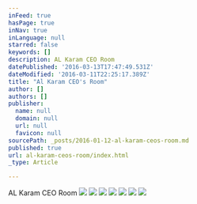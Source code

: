 ```yaml
---
inFeed: true
hasPage: true
inNav: true
inLanguage: null
starred: false
keywords: []
description: AL Karam CEO Room
datePublished: '2016-03-13T17:47:49.531Z'
dateModified: '2016-03-11T22:25:17.389Z'
title: "Al Karam CEO's Room"
author: []
authors: []
publisher:
  name: null
  domain: null
  url: null
  favicon: null
sourcePath: _posts/2016-01-12-al-karam-ceos-room.md
published: true
url: al-karam-ceos-room/index.html
_type: Article

---
```

AL Karam CEO Room
![](https://the-grid-user-content.s3-us-west-2.amazonaws.com/a1ecf37f-9ca1-4727-9d3e-df4bce9606ca.JPG)
![](https://the-grid-user-content.s3-us-west-2.amazonaws.com/196ee805-e8c6-4f4a-b997-6442522f02b0.JPG)
![](https://the-grid-user-content.s3-us-west-2.amazonaws.com/1b37f156-a673-4bbc-ac15-9f8fb6ecfa9f.JPG)
![](https://the-grid-user-content.s3-us-west-2.amazonaws.com/5d4b2fc2-d3ae-4eac-bb2e-a69ac82db713.JPG)
![](https://the-grid-user-content.s3-us-west-2.amazonaws.com/907f22be-c447-4311-af6a-9313339bb461.JPG)
![](https://the-grid-user-content.s3-us-west-2.amazonaws.com/84e8a1f0-3ba9-4608-8415-40d921af4a89.JPG)
![](https://the-grid-user-content.s3-us-west-2.amazonaws.com/5a4caddb-7fbb-402a-b56f-b8151513346c.JPG)